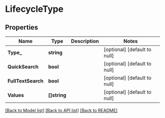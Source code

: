 # LifecycleType

## Properties
Name | Type | Description | Notes
------------ | ------------- | ------------- | -------------
**Type_** | **string** |  | [optional] [default to null]
**QuickSearch** | **bool** |  | [optional] [default to null]
**FullTextSearch** | **bool** |  | [optional] [default to null]
**Values** | **[]string** |  | [optional] [default to null]

[[Back to Model list]](../README.md#documentation-for-models) [[Back to API list]](../README.md#documentation-for-api-endpoints) [[Back to README]](../README.md)


